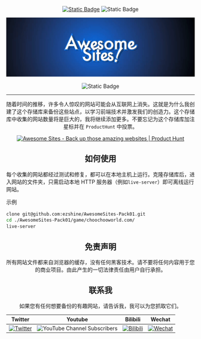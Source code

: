 <div align="center">

[![Static Badge](https://img.shields.io/badge/English-grey)](./README.md) ![Static Badge](https://img.shields.io/badge/中文-blue)

![./title.gif](./title.gif)

![Static Badge](https://img.shields.io/badge/感谢这些精彩网站背后的创作者-blue)

---

随着时间的推移，许多令人惊叹的网站可能会从互联网上消失。这就是为什么我创建了这个存储库来备份这些站点，以学习前端技术并激发我们的创造力。这个存储库中收集的网站数量将是巨大的，我将继续添加更多。不要忘记为这个存储库加注星标并在 `ProductHunt` 中投票。

<a href="https://www.producthunt.com/posts/awesome-sites?utm_source=badge-featured&utm_medium=badge&utm_souce=badge-awesome&#0045;sites" target="_blank"><img src="https://api.producthunt.com/widgets/embed-image/v1/featured.svg?post_id=428032&theme=light" alt="Awesome&#0032;Sites - Back&#0032;up&#0032;those&#0032;amazing&#0032;websites | Product Hunt" style="width: 250px; height: 54px;" width="250" height="54" /></a>

</div>

<div align="center">
  
## 如何使用

</div>

每个收集的网站都经过测试和修复，都可以在本地主机上运行。克隆存储库后，进入网站的文件夹，只需启动本地 HTTP 服务器（例如`live-server`）即可离线运行网站。

示例
```bash
clone git@github.com:ezshine/AwesomeSites-Pack01.git
cd ./AwesomeSites-Pack01/game/choochooworld.com/
live-server
```
<div align="center">

## 免责声明

所有网站文件都来自浏览器的缓存，没有任何黑客技术。请不要将任何内容用于您的商业项目。由此产生的一切法律责任由用户自行承担。

## 联系我

如果您有任何想要备份的有趣网站，请告诉我，我可以为您抓取它们。

| Twitter | Youtube | Bilibili | Wechat | 
| - | - | - | - |
| [![Twitter](https://img.shields.io/twitter/url/https/twitter.com/ezshine.svg?style=social&label=Follow%20%40ezshine)](https://twitter.com/ezshine) | ![YouTube Channel Subscribers](https://img.shields.io/youtube/channel/subscribers/UCNxA8E0jYm1vGTz0otLh4Lg) | [![Bilibili](https://img.shields.io/badge/dynamic/json?labelColor=FE7398&logo=bilibili&logoColor=white&label=哔哩哔哩&color=00aeec&query=%24.data.totalSubs&url=https%3A%2F%2Fapi.spencerwoo.com%2Fsubstats%2F%3Fsource%3Dbilibili%26queryKey%3D422646817)](https://space.bilibili.com/422646817) | [![Wechat](https://img.shields.io/badge/-%E5%A4%A7%E5%B8%85%E8%80%81%E7%8C%BF-07c160?logo=wechat&logoColor=white&label=公众号)](https://open.weixin.qq.com/qr/code?username=ezfullstack) |
